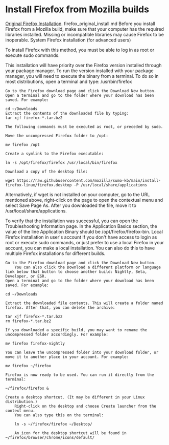 # Install Firefox from Mozilla builds

[Original Firefox Installation](http://tinyurl.com/2yp5naoo).
firefox_original_install.md
Before you install Firefox from a Mozilla build, make sure that your computer has the required libraries installed. Missing or incompatible libraries may cause Firefox to be inoperable.
System Firefox installation (for advanced users)

To install Firefox with this method, you must be able to log in as root or execute sudo commands.

This installation will have priority over the Firefox version installed through your package manager. To run the version installed with your package manager, you will need to execute the binary from a terminal. To do so in most distributions, open a terminal and type:
/usr/bin/firefox

    Go to the Firefox download page and click the Download Now button.
    Open a terminal and go to the folder where your download has been saved. For example:

    cd ~/Downloads
    Extract the contents of the downloaded file by typing:
    tar xjf firefox-*.tar.bz2

    The following commands must be executed as root, or preceded by sudo.

    Move the uncompressed Firefox folder to /opt:

    mv firefox /opt

    Create a symlink to the Firefox executable:

    ln -s /opt/firefox/firefox /usr/local/bin/firefox

    Download a copy of the desktop file:

    wget https://raw.githubusercontent.com/mozilla/sumo-kb/main/install-firefox-linux/firefox.desktop -P /usr/local/share/applications

Alternatively, if wget is not installed on your computer, go to the URL mentioned above, right-click on the page to open the contextual menu and select Save Page As. After you downloaded the file, move it to /usr/local/share/applications.

To verify that the installation was successful, you can open the Troubleshooting Information page. In the Application Basics section, the value of the line Application Binary should be /opt/firefox/firefox-bin.
Local Firefox installation in user's account
If you don't have access to login as root or execute sudo commands, or just prefer to use a local Firefox in your account, you can make a local installation. You can also do this to have multiple Firefox installations for different builds.

    Go to the Firefox download page and click the Download Now button.
        You can also click the Download a different platform or language link below that button to choose another build: Nightly, Beta, Developer, or ESR. 
    Open a terminal and go to the folder where your download has been saved. For example:

    cd ~/Downloads

    Extract the downloaded file contents. This will create a folder named firefox. After that, you can delete the archive:

    tar xjf firefox-*.tar.bz2
    rm firefox-*.tar.bz2

    If you downloaded a specific build, you may want to rename the uncompressed folder accordingly. For example:

    mv firefox firefox-nightly

    You can leave the uncompressed folder into your download folder, or move it to another place in your account. For example:

    mv firefox ~/firefox

    Firefox is now ready to be used. You can run it directly from the terminal:

    ~/firefox/firefox &

    Create a desktop shortcut. (It may be different in your Linux distribution.)
        Right-click on the desktop and choose Create launcher from the context menu.
        You can also type this on the terminal:

        ln -s ~/firefox/firefox ~/Desktop/

        An icon for the desktop shortcut will be found in ~/firefox/browser/chrome/icons/default/ 
